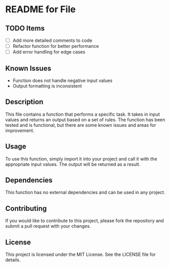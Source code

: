 # README for File

## TODO Items
- [ ] Add more detailed comments to code
- [ ] Refactor function for better performance
- [ ] Add error handling for edge cases

## Known Issues
- Function does not handle negative input values
- Output formatting is inconsistent

## Description
This file contains a function that performs a specific task. It takes in input values and returns an output based on a set of rules. The function has been tested and is functional, but there are some known issues and areas for improvement. 

## Usage
To use this function, simply import it into your project and call it with the appropriate input values. The output will be returned as a result. 

## Dependencies
This function has no external dependencies and can be used in any project. 

## Contributing
If you would like to contribute to this project, please fork the repository and submit a pull request with your changes. 

## License
This project is licensed under the MIT License. See the LICENSE file for details.
